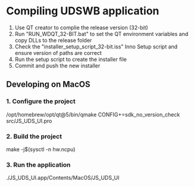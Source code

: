 # Compiling UDSWB application

1. Use QT creator to complie the release version (32-bit)
2. Run "RUN_WDQT_32-BIT.bat" to set the QT environment variables and copy DLLs to the release folder
3. Check the "installer_setup_script_32-bit.iss" Inno Setup script and ensure version of paths are correct
4. Run the setup script to create the installer file
5. Commit and push the new installer

## Developing on MacOS

### 1. Configure the project

/opt/homebrew/opt/qt@5/bin/qmake CONFIG+=sdk_no_version_check src/JS_UDS_UI.pro

### 2. Build the project

make -j$(sysctl -n hw.ncpu)

### 3. Run the application

./JS_UDS_UI.app/Contents/MacOS/JS_UDS_UI
